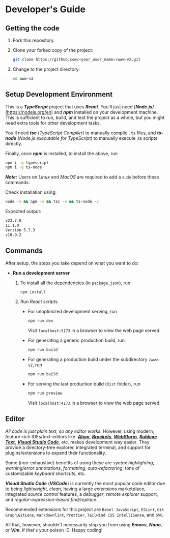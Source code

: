 # Developer's Guide

## Getting the code

1. Fork this repository.

2. Clone your forked copy of the project:

    ```bash
    git clone https://github.com/<your_user_name>/www-v2.git
    ```

3. Change to the project directory:

    ```bash
    cd www-v2
    ```

## Setup Development Environment

This is a _**TypeScript**_ project that uses _**React**_. You'll just need _[**Node.js**]_(https://nodejs.org/en) and _**npm**_ installed on your development machine.
This is sufficient to run, build, and test the project as a whole, but you might need extra tools for other development tasks.

You'll need _**tsc**_ (_TypeScript Compiler_) to manually compile `.ts` files, and _**ts-node**_ (_Node.js executable for TypeScript_) to manually execute .ts scripts directly.

Finally, once _**npm**_ is installed, to install the above, run

```bash
npm i -g typescript
npm i -g ts-node
```

_**Note:**_ Users on _Linux_ and _MacOS_ are required to add a `sudo` before these commands.

Check installation using:

```bash
node -v && npm -v && tsc -v && ts-node -v
```

Expected output:

```bash
v23.7.0
11.1.0
Version 5.7.3
v10.9.2
```

## Commands

After setup, the steps you take depend on what you want to do:

- **Run a development server**

    1. To install all the dependencies (in `package.json`), run

        ```bash
        npm install
        ```

    2. Run _React scripts_.

        - For unoptimized development serving, run

            ```bash
            npm run dev
            ```

            Visit `localhost:5173` in a browser to view the web page served.

        - For generating a generic production build, run

            ```bash
            npm run build
            ```

        - For generating a production build under the subdirectory `/www-v2`, run

            ```bash
            npm run build
            ```

        - For serving the last production build (`dist` folder), run

            ```bash
            npm run preview
            ```

            Visit `localhost:4173` in a browser to view the web page served.

## Editor

_All code is just plain text, so any editor works._ However, using modern, feature-rich IDEs/text-editors like:
[_**Atom**_](https://github.blog/2022-06-08-sunsetting-atom/),
[_**Brackets**_](https://brackets.io),
[_**WebStorm**_](https://www.jetbrains.com/webstorm/),
[_**Sublime Text**_](https://www.sublimetext.com/),
[_**Visual Studio Code**_](https://code.visualstudio.com/), etc. makes development way easier. They provide a directory-tree explorer, integrated terminal, and support for plugins/extensions to expand their functionality.

Some (non-exhaustive) benefits of using these are _syntax highlighting_,
_warning/error annotations_, _formatting_, _auto-refactoring_, tons of customizable
_keyboard shortcuts_, etc.

_**Visual Studio Code**_ (_**VSCode**_) is currently the most popular code editor due to being _lightweight_, _clean_, having a large _extensions_ marketplace, integrated _source control_ features, a _debugger_, _remote explorer_ support, and _regular-expression-based find/replace_.


Recommended extensions for this project are `Babel JavaScript`, `ESLint`, `Git Graph`,`GitLens`, `markdownlint`, `Prettier`, `Tailwind CSS IntelliSense`, and `SVG`.

All that, however, shouldn't necessarily stop you from using _**Emacs**_, _**Nano**_, or _**Vim**_,
if that's your poison :D. Happy coding!
